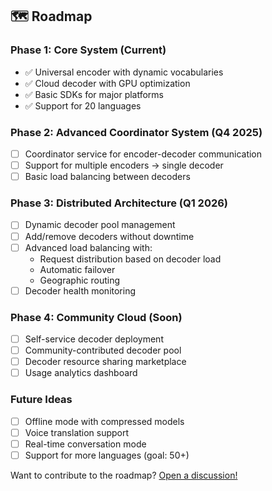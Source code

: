 ## 🗺️ Roadmap

### Phase 1: Core System (Current)
- ✅ Universal encoder with dynamic vocabularies
- ✅ Cloud decoder with GPU optimization
- ✅ Basic SDKs for major platforms
- ✅ Support for 20 languages

### Phase 2: Advanced Coordinator System (Q4 2025)
- [ ] Coordinator service for encoder-decoder communication
- [ ] Support for multiple encoders → single decoder
- [ ] Basic load balancing between decoders

### Phase 3: Distributed Architecture (Q1 2026)
- [ ] Dynamic decoder pool management
- [ ] Add/remove decoders without downtime
- [ ] Advanced load balancing with:
  - Request distribution based on decoder load
  - Automatic failover
  - Geographic routing
- [ ] Decoder health monitoring

### Phase 4: Community Cloud (Soon)
- [ ] Self-service decoder deployment
- [ ] Community-contributed decoder pool
- [ ] Decoder resource sharing marketplace
- [ ] Usage analytics dashboard

### Future Ideas
- [ ] Offline mode with compressed models
- [ ] Voice translation support
- [ ] Real-time conversation mode
- [ ] Support for more languages (goal: 50+)

Want to contribute to the roadmap? [Open a discussion!](https://github.com/code-with-zeeshan/universal-translation-system/discussions)